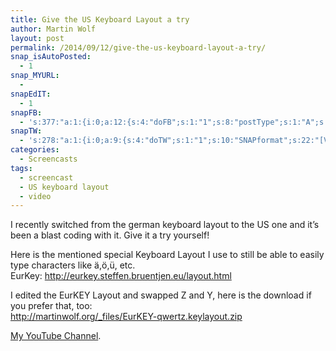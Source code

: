 ```yaml
---
title: Give the US Keyboard Layout a try
author: Martin Wolf
layout: post
permalink: /2014/09/12/give-the-us-keyboard-layout-a-try/
snap_isAutoPosted:
  - 1
snap_MYURL:
  - 
snapEdIT:
  - 1
snapFB:
  - 's:377:"a:1:{i:0;a:12:{s:4:"doFB";s:1:"1";s:8:"postType";s:1:"A";s:10:"AttachPost";s:1:"2";s:10:"SNAPformat";s:35:"New post on MartinWolf.org: %TITLE%";s:9:"isAutoImg";s:1:"A";s:8:"imgToUse";s:0:"";s:9:"isAutoURL";s:1:"A";s:8:"urlToUse";s:0:"";s:11:"isPrePosted";s:1:"1";s:8:"isPosted";s:1:"1";s:4:"pgID";s:31:"711305895599362_763333100396641";s:5:"pDate";s:19:"2014-09-12 08:08:46";}}";'
snapTW:
  - 's:278:"a:1:{i:0;a:9:{s:4:"doTW";s:1:"1";s:10:"SNAPformat";s:22:"[Video] %TITLE%: %URL%";s:8:"attchImg";s:1:"0";s:9:"isAutoImg";s:1:"A";s:8:"imgToUse";s:0:"";s:11:"isPrePosted";s:1:"1";s:8:"isPosted";s:1:"1";s:4:"pgID";s:18:"510339186818572288";s:5:"pDate";s:19:"2014-09-12 08:08:38";}}";'
categories:
  - Screencasts
tags:
  - screencast
  - US keyboard layout
  - video
---
```

I recently switched from the german keyboard layout to the US one and it&#8217;s been a blast coding with it. Give it a try yourself!

Here is the mentioned special Keyboard Layout I use to still be able to easily type characters like ä,ö,ü, etc.  
EurKey: <http://eurkey.steffen.bruentjen.eu/layout.html>

I edited the EurKEY Layout and swapped Z and Y, here is the download if you prefer that, too:  
<http://martinwolf.org/_files/EurKEY-qwertz.keylayout.zip>

[My YouTube Channel][1].

 [1]: https://www.youtube.com/channel/UCAu47gX3vv3okDk-uiWAT-w